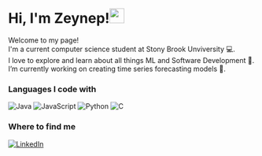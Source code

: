 <h1>Hi, I'm Zeynep!<img src="https://emojis.slackmojis.com/emojis/images/1531849430/4246/blob-sunglasses.gif?1531849430" width="30"/> </h1>
<p>Welcome to my page!  </br>I'm a current computer science student at Stony Brook Unviversity 💻. 
</br> I love to explore and learn about all things ML and Software Development 🧠.
</br>I’m currently working on creating time series forecasting models 🔭.
</p>
<h3>Languages I code with</h3>
<p>
<img alt="Java" src="https://img.shields.io/badge/java-%23ED8B00.svg?style=for-the-badge&logo=openjdk&logoColor=white" />

<img alt="JavaScript" src="https://img.shields.io/badge/javascript-%23323330.svg?style=for-the-badge&logo=javascript&logoColor=%23F7DF1E" />

<img alt="Python" src="https://img.shields.io/badge/python-3670A0?style=for-the-badge&logo=python&logoColor=ffdd54" />

<img alt="C" src="https://img.shields.io/badge/c-%2300599C.svg?style=for-the-badge&logo=c&logoColor=white" />
</p>
<h3>Where to find me</h3>
 <a href="https://www.linkedin.com/in/zeynep-tasoglu-690285260" target="_blank"><img alt="LinkedIn" src="https://img.shields.io/badge/linkedin-%230077B5.svg?&style=for-the-badge&logo=linkedin&logoColor=white" /></a>
<!--
**ZeynepST/ZeynepST** is a ✨ _special_ ✨ repository because its `README.md` (this file) appears on your GitHub profile.

Here are some ideas to get you started:

- 🔭 I’m currently working on ...
- 🌱 I’m currently learning ...
- 👯 I’m looking to collaborate on ...
- 🤔 I’m looking for help with ...
- 💬 Ask me about ...
- 📫 How to reach me: ...
- 😄 Pronouns: ...
- ⚡ Fun fact: ...
-->

